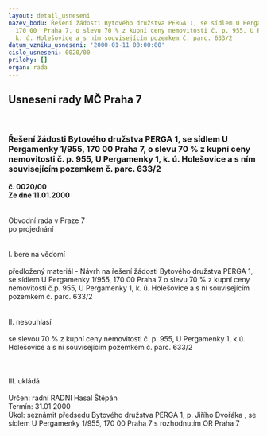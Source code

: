 ```yaml
---
layout: detail_usneseni
nazev_bodu: Řešení žádosti Bytového družstva PERGA 1, se sídlem U Pergamenky 1/955,
  170 00  Praha 7, o slevu 70 % z kupní ceny nemovitosti č. p. 955, U Pergamenky 1,
  k. ú. Holešovice a s ním souvisejícím pozemkem č. parc. 633/2
datum_vzniku_usneseni: '2000-01-11 00:00:00'
cislo_usneseni: 0020/00
prilohy: []
organ: rada
---
```

<div id="ucUsn_pList" class="usn">
	<span><h2>Usnesení rady MČ Praha 7 </h2>
<br></span><div class="standBody">
<span><h3>Řešení žádosti Bytového družstva PERGA 1, se sídlem U Pergamenky 1/955, 170 00  Praha 7, o slevu 70 % z kupní ceny nemovitosti č. p. 955, U Pergamenky 1, k. ú. Holešovice a s ním souvisejícím pozemkem č. parc. 633/2</h3></span><div class="center">
		<strong>č. 0020/00</strong><br>
	</div>
<div class="center">
		<strong>Ze dne 11.01.2000</strong><br><br>
	</div>
<br>Obvodní rada v Praze 7<br>po projednání<br><br><br>I.	bere na vědomí<br><br> předložený materiál - Návrh na řešení žádosti Bytového družstva PERGA 1, se sídlem U Pergamenky 1/955, 170 00  Praha 7 o slevu 70 % z kupní ceny nemovitosti č.p. 955, U Pergamenky 1, k. ú. Holešovice a s ní souvisejícím pozemkem č. parc. 633/2<br><br><br>II.	nesouhlasí<br><br>se slevou 70 % z kupní ceny nemovitosti č. p. 955, U Pergamenky 1, k.ú. Holešovice a s ní souvisejícím pozemkem č. parc. 633/2<br><br><br><br>III.	ukládá <br><br> Určen:	radní	RADNI Hasal Štěpán<br>Termín: 31.01.2000<br>Úkol:	seznámit předsedu Bytového družstva PERGA 1, p. Jiřího Dvořáka , se sídlem U Pergamenky 1/955, 170 00  Praha 7 s rozhodnutím OR Praha 7<br>
</div>
</div>